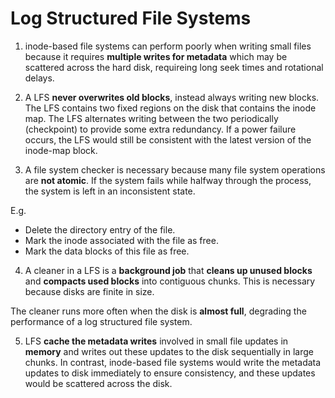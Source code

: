 # Log Structured File Systems
1. inode-based file systems can perform poorly when writing small files because it requires **multiple writes for metadata** which may be scattered across the hard disk, requireing long seek times and rotational delays.

2. A LFS **never overwrites old blocks**, instead always writing new blocks. The LFS contains two fixed regions on the disk that contains the inode map. The LFS alternates writing between the two periodically (checkpoint) to provide some extra redundancy. If a power failure occurs, the LFS would still be consistent with the latest version of the inode-map block.

3. A file system checker is necessary because many file system operations are **not atomic**. If the system fails while halfway through the process, the system is left in an inconsistent state.

E.g.
- Delete the directory entry of the file.
- Mark the inode associated with the file as free.
- Mark the data blocks of this file as free.

4. A cleaner in a LFS is a **background job** that **cleans up unused blocks** and **compacts used blocks** into contiguous chunks. This is necessary because disks are finite in size.

The cleaner runs more often when the disk is **almost full**, degrading the performance of a log structured file system.

5. LFS **cache the metadata writes** involved in small file updates in **memory** and writes out these updates to the disk sequentially in large chunks. In contrast, inode-based file systems would write the metadata updates to disk immediately to ensure consistency, and these updates would be scattered across the disk.
